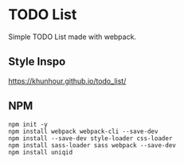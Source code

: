 # TODO List
Simple TODO List made with webpack.

## Style Inspo
https://khunhour.github.io/todo_list/

## NPM

```
npm init -y
npm install webpack webpack-cli --save-dev
npm install --save-dev style-loader css-loader
npm install sass-loader sass webpack --save-dev
npm install uniqid
```